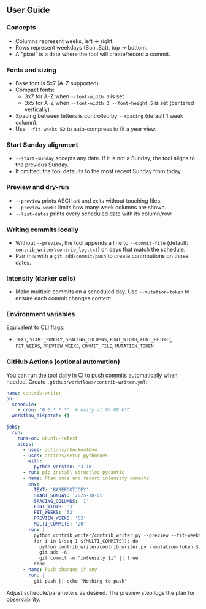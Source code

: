 ## User Guide

### Concepts

- Columns represent weeks, left → right.
- Rows represent weekdays (Sun..Sat), top → bottom.
- A "pixel" is a date where the tool will create/record a commit.

### Fonts and sizing

- Base font is 5x7 (A–Z supported).
- Compact fonts:
  - 3x7 for A–Z when `--font-width 3` is set
  - 3x5 for A–Z when `--font-width 3 --font-height 5` is set (centered vertically)
- Spacing between letters is controlled by `--spacing` (default 1 week column).
- Use `--fit-weeks 52` to auto-compress to fit a year view.

### Start Sunday alignment

- `--start-sunday` accepts any date. If it is not a Sunday, the tool aligns to the previous Sunday.
- If omitted, the tool defaults to the most recent Sunday from today.

### Preview and dry-run

- `--preview` prints ASCII art and exits without touching files.
- `--preview-weeks` limits how many week columns are shown.
- `--list-dates` prints every scheduled date with its column/row.

### Writing commits locally

- Without `--preview`, the tool appends a line to `--commit-file` (default: `contrib_writer\contrib_log.txt`) on days that match the schedule.
- Pair this with a `git add/commit/push` to create contributions on those dates.

### Intensity (darker cells)

- Make multiple commits on a scheduled day. Use `--mutation-token` to ensure each commit changes content.

### Environment variables

Equivalent to CLI flags:

- `TEXT`, `START_SUNDAY`, `SPACING_COLUMNS`, `FONT_WIDTH`, `FONT_HEIGHT`, `FIT_WEEKS`, `PREVIEW_WEEKS`, `COMMIT_FILE`, `MUTATION_TOKEN`

### GitHub Actions (optional automation)

You can run the tool daily in CI to push commits automatically when needed. Create `.github/workflows/contrib-writer.yml`:

```yaml
name: contrib-writer
on:
  schedule:
    - cron: '0 6 * * *'  # daily at 06:00 UTC
  workflow_dispatch: {}

jobs:
  run:
    runs-on: ubuntu-latest
    steps:
      - uses: actions/checkout@v4
      - uses: actions/setup-python@v5
        with:
          python-version: '3.10'
      - run: pip install structlog pydantic
      - name: Plan once and record intensity commits
        env:
          TEXT: 'BAREFOOTJOEY'
          START_SUNDAY: '2025-10-05'
          SPACING_COLUMNS: '1'
          FONT_WIDTH: '3'
          FIT_WEEKS: '52'
          PREVIEW_WEEKS: '52'
          MULTI_COMMITS: '20'
        run: |
          python contrib_writer/contrib_writer.py --preview --fit-weeks $FIT_WEEKS --preview-weeks $PREVIEW_WEEKS --text "$TEXT" --spacing $SPACING_COLUMNS --start-sunday $START_SUNDAY
          for i in $(seq 1 ${MULTI_COMMITS}); do
            python contrib_writer/contrib_writer.py --mutation-token $i
            git add -A
            git commit -m "intensity $i" || true
          done
      - name: Push changes if any
        run: |
          git push || echo "Nothing to push"
```

Adjust schedule/parameters as desired. The preview step logs the plan for observability.

